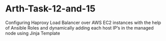 # Arth-Task-12-and-15
Configuring Haproxy Load Balancer over AWS EC2 instances with the help of Ansible Roles and dynamically adding each host IP’s in the managed node using Jinja Template
